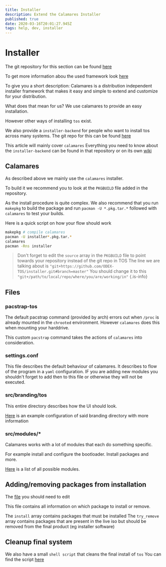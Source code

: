 ```yaml
---
title: Installer
description: Extend the Calamares Installer
published: true
date: 2020-03-16T20:01:27.945Z
tags: help, dev, installer
---
```


# Installer

The git repository for this section can be found [here](https://github.com/ODEX-TOS/installer)

To get more information abou the used framework look [here](https://calamares.io/about/)

To give you a short description:
Calamares is a distribution independent installer framework that makes it easy and simple to extend and customize for your distribution.

What does that mean for us?
We use calamares to provide an easy installation.

However other ways of installing `tos` exist.

We also provide a `installer-backend` for people who want to install tos across many systems.
The git repo for this can be found [here](https://github.com/ODEX-TOS/tos-installer-backend)

This article will mainly cover `calamares`
Everything you need to know about the `installer-backend` can be found in that repository or on its own [wiki](https://github.com/ODEX-TOS/tos-installer-backend/wiki)

## Calamares

As described above we mainly use the `calamares` installer.

To build it we recommend you to look at the `PKGBUILD` file added in the repository.

As the install procedure is quite complex.
We also recommend that you run `makepkg` to build the package and run `pacman -U *.pkg.tar.*` followed with `calamares`
to test your builds.

Here is a quick script on how your flow should work

```bash
makepkg # compile calamares
pacman -U installer*.pkg.tar.*
calamares
pacman -Rns installer
```

> Don't forget to edit the `source` array in the `PKGBUILD` file to point towards your repository instead of the git repo in TOS
> The line we are talking about is `"git+https://github.com/ODEX-TOS/installer.git#branch=master"`
> You should change it to this
> `"git+/path/to/local/repo/where/you/are/working/in"`
{.is-info}

## Files

### pacstrap-tos

The default pacstrap command (provided by arch) errors out when `/proc` is already mounted in the `chrooted` environment.
However `calamares` does this when mounting your harddrive.

This custom `pacstrap` command takes the actions of `calamares` into consideration.

### settings.conf

This file describes the default behaviour of calamares.
It describes to flow of the program in a `yaml` configuration.
IF you are adding new modules you shouldn't forget to add then to this file or otherwise they will not be executed.

### src/branding/tos

This entire directory describes how the UI should look.

[Here](https://github.com/calamares/calamares/tree/master/src/branding) is an example configuration of said branding directory with more information

### src/modules/*

Calamares works with a lot of modules that each do something specific.

For example install and configure the bootloader.
Install packages and more.

[Here](https://github.com/calamares/calamares/tree/master/src/modules) is a list of all possible modules.

## Adding/removing packages from installation

The [file](https://github.com/ODEX-TOS/installer/blob/master/src/modules/packages/packages.conf) you should need to edit

This file contains all information on which package to install or remove.

The `install` array contains packages that must be installed
The `try_remove` array contains packages that are present in the live iso but should be removed from the final product (eg installer software)

## Cleanup final system

We also have a small `shell script` that cleans the final install of `tos`
You can find the script [here](https://github.com/ODEX-TOS/tools/blob/master/cleanup.sh)





